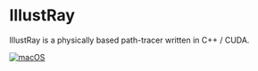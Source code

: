 # IllustRay
IllustRay is a physically based path-tracer written in C++ / CUDA.

[![macOS](https://github.com/DveloperY0115/IllustRay/actions/workflows/macOS.yml/badge.svg)](https://github.com/DveloperY0115/IllustRay/actions/workflows/macOS.yml)

